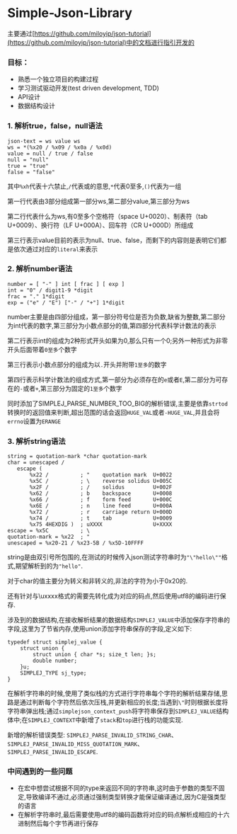 # Simple-Json-Library

主要通过[https://github.com/miloyip/json-tutorial](https://github.com/miloyip/json-tutorial)中的文档进行指引开发的

### 目标：

- 熟悉一个独立项目的构建过程
- 学习测试驱动开发(test driven development, TDD)
- API设计
- 数据结构设计

### 1. 解析true，false，null语法

	json-text = ws value ws
	ws = *(%x20 / %x09 / %x0a / %x0d)
	value = null / true / false
	null = "null"
	true = "true"
	false = "false"

其中`%xh`代表十六禁止,`/`代表或的意思,`*`代表0至多,`()`代表为一组

第一行代表由3部分组成第一部分ws,第二部分value,第三部分为ws

第二行代表什么为ws,有0至多个空格符（space U+0020）、制表符（tab U+0009）、换行符（LF U+000A）、回车符（CR U+000D）所组成

第三行表示value目前的表示为null、true、false，而剩下的内容则是表明它们都是依次通过对应的`literal`来表示

### 2. 解析number语法

	number = [ "-" ] int [ frac ] [ exp ]
	int = "0" / digit1-9 *digit
	frac = "." 1*digit
	exp = ("e" / "E") ["-" / "+"] 1*digit

number主要是由四部分组成，第一部分符号位是否为负数,缺省为整数,第二部分为int代表的数字,第三部分为小数点部分的值,第四部分代表科学计数法的表示

第二行表示int的组成为2种形式开头如果为0,那么只有一个0;另外一种形式为非零开头后面带着`0至多`个数字

第三行表示小数点部分的组成为以`.`开头并附带`1至多`的数字

第四行表示科学计数法的组成方式,第一部分为必须存在的`e`或者`E`,第二部分为可存在的`-`或者`+`,第三部分为固定的`1至多`个数字

同时添加了SIMPLEJ_PARSE_NUMBER_TOO_BIG的解析错误,主要是依靠`strtod`转换时的返回值来判断,超出范围的话会返回`HUGE_VAL`或者`-HUGE_VAL`,并且会将`errno`设置为`ERANGE`

### 3. 解析string语法

	string = quotation-mark *char quotation-mark
	char = unescaped /
	   escape (
	       %x22 /          ; "    quotation mark  U+0022
	       %x5C /          ; \    reverse solidus U+005C
	       %x2F /          ; /    solidus         U+002F
	       %x62 /          ; b    backspace       U+0008
	       %x66 /          ; f    form feed       U+000C
	       %x6E /          ; n    line feed       U+000A
	       %x72 /          ; r    carriage return U+000D
	       %x74 /          ; t    tab             U+0009
	       %x75 4HEXDIG )  ; uXXXX                U+XXXX
	escape = %x5C          ; \
	quotation-mark = %x22  ; "
	unescaped = %x20-21 / %x23-5B / %x5D-10FFFF

string是由双引号所包围的,在测试的时候传入json测试字符串时为`"\"hello\""`格式,期望解析到的为`"hello"`.

对于char的值主要分为转义和非转义的,非法的字符为小于0x20的.

还有针对与\uxxxx格式的需要先转化成为对应的码点,然后使用utf8的编码进行保存.

涉及到的数据结构,在接收解析结果的数据结构`SIMPLEJ_VALUE`中添加保存字符串的字段,这里为了节省内存,使用union添加字符串保存的字段,定义如下:

	typedef struct simplej_value {
		struct union {
			struct union { char *s; size_t len; }s;
			double number;
		}u;
		SIMPLEJ_TYPE sj_type;
	}

在解析字符串的时候,使用了类似栈的方式进行字符串每个字符的解析结果存储,思路是通过判断每个字符然后依次压栈,并更新相应的长度;当遇到`\"`时则根据长度将字符串弹出栈;通过`simplejson_context_push`将字符串保存到`SIMPLEJ_VALUE`结构体中;在`SIMPLEJ_CONTEXT`中新增了`stack`和`top`进行栈的功能实现.

新增的解析错误类型: `SIMPLEJ_PARSE_INVALID_STRING_CHAR`、`SIMPLEJ_PARSE_INVALID_MISS_QUOTATION_MARK`、`SIMPLEJ_PARSE_INVALID_ESCAPE`.

### 中间遇到的一些问题

- 在宏中想尝试根据不同的type来返回不同的字符串,这时由于参数的类型不固定,导致编译不通过,必须通过强制类型转换才能保证编译通过,因为C是强类型的语言
- 在解析字符串时,最后需要使用utf8的编码函数将对应的码点解析成相应的十六进制然后每个字节再进行保存
